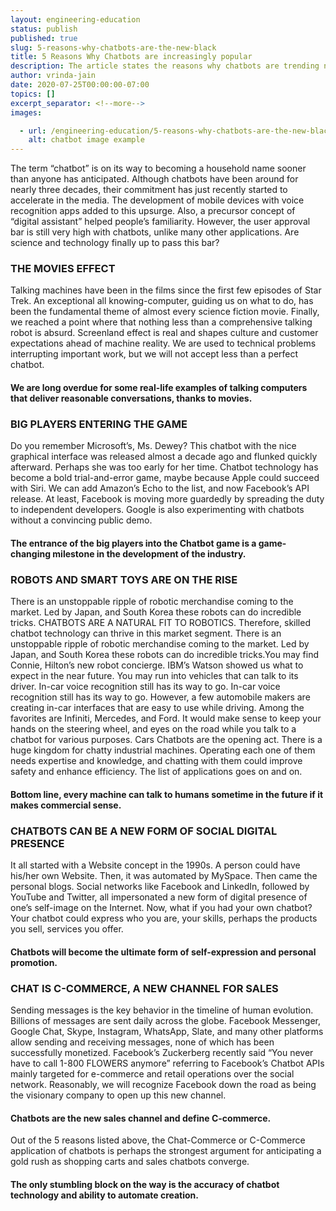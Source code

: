 ```yaml
---
layout: engineering-education
status: publish
published: true
slug: 5-reasons-why-chatbots-are-the-new-black
title: 5 Reasons Why Chatbots are increasingly popular
description: The article states the reasons why chatbots are trending nowadays. It is written for people new to tech to understand in general why chatbots are becoming popular.
author: vrinda-jain
date: 2020-07-25T00:00:00-07:00
topics: []
excerpt_separator: <!--more-->
images:

  - url: /engineering-education/5-reasons-why-chatbots-are-the-new-black/hero.jpg
    alt: chatbot image example
---
```

The term “chatbot” is on its way to becoming a household name sooner than anyone has anticipated.
Although chatbots have been around for nearly three decades, their commitment has just recently started to accelerate in the media. The development of mobile devices with voice recognition apps added to this upsurge. Also, a precursor concept of “digital assistant” helped people’s familiarity. However, the user approval bar is still very high with chatbots, unlike many other applications. Are science and technology finally up to pass this bar?
<!--more-->

### THE MOVIES EFFECT

Talking machines have been in the films since the first few episodes of Star Trek. An exceptional all knowing-computer, guiding us on what to do, has been the fundamental theme of almost every science fiction movie. Finally, we reached a point where that nothing less than a comprehensive talking robot is absurd. Screenland effect is real and shapes culture and customer expectations ahead of machine reality. We are used to technical problems interrupting important work, but we will not accept less than a perfect chatbot.

####  We are long overdue for some real-life examples of talking computers that deliver reasonable conversations, thanks to movies.

### BIG PLAYERS ENTERING THE GAME
Do you remember Microsoft’s, Ms. Dewey? This chatbot with the nice graphical interface was released almost a decade ago and flunked quickly afterward. Perhaps she was too early for her time.
Chatbot technology has become a bold trial-and-error game, maybe because Apple could succeed with Siri. We can add Amazon’s Echo to the list, and now Facebook’s API release. At least, Facebook is moving more guardedly by spreading the duty to independent developers. Google is also experimenting with chatbots without a convincing public demo.  
####  The entrance of the big players into the Chatbot game is a game-changing milestone in the development of the industry.


### ROBOTS AND SMART TOYS ARE ON THE RISE
There is an unstoppable ripple of robotic merchandise coming to the market. Led by Japan, and South Korea these robots can do incredible tricks. CHATBOTS ARE A NATURAL FIT TO ROBOTICS. Therefore, skilled chatbot technology can thrive in this market segment. There is an unstoppable ripple of robotic merchandise coming to the market. Led by Japan, and South Korea these robots can do incredible tricks.You may find Connie, Hilton’s new robot concierge. IBM’s Watson showed us what to expect in the near future. You may run into vehicles that can talk to its driver. In-car voice recognition still has its way to go. In-car voice recognition still has its way to go. However, a few automobile makers are creating in-car interfaces that are easy to use while driving. Among the favorites are Infiniti, Mercedes, and Ford. It would make sense to keep your hands on the steering wheel, and eyes on the road while you talk to a chatbot for various purposes. Cars Chatbots are the opening act. There is a huge kingdom for chatty industrial machines. Operating each one of them needs expertise and knowledge, and chatting with them could improve safety and enhance efficiency. The list of applications goes on and on.
####  Bottom line, every machine can talk to humans sometime in the future if it makes commercial sense.

### CHATBOTS CAN BE A NEW FORM OF SOCIAL DIGITAL PRESENCE
It all started with a Website concept in the 1990s. A person could have his/her own Website. Then, it was automated by MySpace. Then came the personal blogs. Social networks like Facebook and LinkedIn, followed by YouTube and Twitter, all impersonated a new form of digital presence of one’s self-image on the Internet.
Now, what if you had your own chatbot? Your chatbot could express who you are, your skills, perhaps the products you sell, services you offer.
####  Chatbots will become the ultimate form of self-expression and personal promotion.

### CHAT IS C-COMMERCE, A NEW CHANNEL FOR SALES
Sending messages is the key behavior in the timeline of human evolution. Billions of messages are sent daily across the globe. Facebook Messenger, Google Chat, Skype, Instagram, WhatsApp, Slate, and many other platforms allow sending and receiving messages, none of which has been successfully monetized.
Facebook’s Zuckerberg recently said “You never have to call 1-800 FLOWERS anymore” referring to Facebook’s Chatbot APIs mainly targeted for e-commerce and retail operations over the social network. Reasonably, we will recognize Facebook down the road as being the visionary company to open up this new channel.
####  Chatbots are the new sales channel and define C-commerce.

Out of the 5 reasons listed above, the Chat-Commerce or C-Commerce application of chatbots is perhaps the strongest argument for anticipating a gold rush as shopping carts and sales chatbots converge.
####  The only stumbling block on the way is the accuracy of chatbot technology and ability to automate creation.
